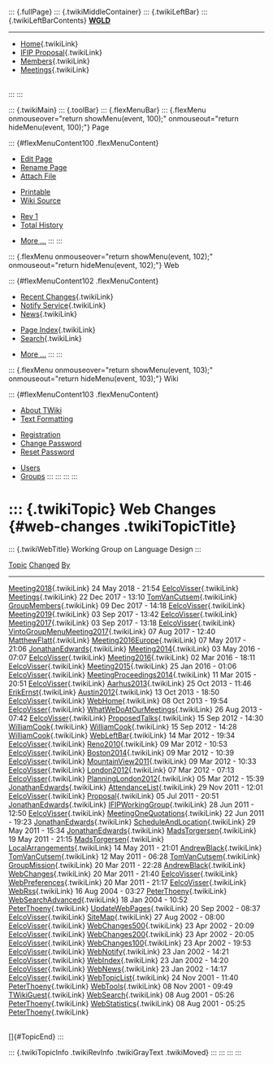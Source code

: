 ::: {.fullPage}
::: {.twikiMiddleContainer}
::: {.twikiLeftBar}
::: {.twikiLeftBarContents}
**[WGLD](http://www.program-transformation.org/view/WGLD/WebHome)**

------------------------------------------------------------------------

-   [Home](WebHome){.twikiLink}
-   [IFIP Proposal](Proposal){.twikiLink}
-   [Members](GroupMembers){.twikiLink}
-   [Meetings](Meetings){.twikiLink}

\
:::
:::

::: {.twikiMain}
::: {.toolBar}
::: {.flexMenuBar}
::: {.flexMenu onmouseover="return showMenu(event, 100);" onmouseout="return hideMenu(event, 100);"}
Page

::: {#flexMenuContent100 .flexMenuContent}
-   [Edit
    Page](http://www.program-transformation.org/edit/WGLD/WebChanges?t=1536827707)
-   [Rename
    Page](http://www.program-transformation.org/rename/WGLD/WebChanges)
-   [Attach
    File](http://www.program-transformation.org/attach/WGLD/WebChanges)

<!-- -->

-   [Printable](http://www.program-transformation.org/view/WGLD/WebChanges?skin=print.pattern)
-   [Wiki
    Source](http://www.program-transformation.org/view/WGLD/WebChanges?skin=text&raw=on&contenttype=text/plain)

<!-- -->

-   [Rev
    1](http://www.program-transformation.org/view/WGLD/WebChanges?rev=1.1)
-   [Total
    History](http://www.program-transformation.org/rdiff/WGLD/WebChanges)

<!-- -->

-   [More
    \...](http://www.program-transformation.org/oops/WGLD/WebChanges?template=oopsmore&param1=1.1&param2=1.1)
:::
:::

::: {.flexMenu onmouseover="return showMenu(event, 102);" onmouseout="return hideMenu(event, 102);"}
Web

::: {#flexMenuContent102 .flexMenuContent}
-   [Recent Changes](WebChanges){.twikiLink}
-   [Notify Service](WebNotify){.twikiLink}
-   [News](WebNews){.twikiLink}

<!-- -->

-   [Page Index](WebIndex){.twikiLink}
-   [Search](WebSearch){.twikiLink}

<!-- -->

-   [More
    \...](http://www.program-transformation.org/oops/WGLD/WebChanges?template=oopsmore&param1=1.1&param2=1.1)
:::
:::

::: {.flexMenu onmouseover="return showMenu(event, 103);" onmouseout="return hideMenu(event, 103);"}
Wiki

::: {#flexMenuContent103 .flexMenuContent}
-   [About
    TWiki](http://www.program-transformation.org/view/TWiki/WebHome)
-   [Text
    Formatting](http://www.program-transformation.org/view/TWiki/TextFormattingRules)

<!-- -->

-   [Registration](http://www.program-transformation.org/view/TWiki/TWikiRegistration)
-   [Change
    Password](http://www.program-transformation.org/view/TWiki/ChangePassword)
-   [Reset
    Password](http://www.program-transformation.org/view/TWiki/ResetPassword)

<!-- -->

-   [Users](http://www.program-transformation.org/view/Main/TWikiUsers)
-   [Groups](http://www.program-transformation.org/view/Main/TWikiGroups)
:::
:::
:::
:::

::: {.twikiTopic}
Web Changes {#web-changes .twikiTopicTitle}
===========

::: {.twikiWebTitle}
Working Group on Language Design
:::

  [Topic](WebChanges@sortcol=0&table=1&up=0#sorted_table "Sort by this column")   [Changed](WebChanges@sortcol=1&table=1&up=0#sorted_table "Sort by this column")   [By](WebChanges@sortcol=2&table=1&up=0#sorted_table "Sort by this column")
  ------------------------------------------------------------------------------- --------------------------------------------------------------------------------- ----------------------------------------------------------------------------
  [Meeting2018](Meeting2018){.twikiLink}                                          24 May 2018 - 21:54                                                               [EelcoVisser](../Main/EelcoVisser){.twikiLink}
  [Meetings](Meetings){.twikiLink}                                                22 Dec 2017 - 13:10                                                               [TomVanCutsem](../Main/TomVanCutsem){.twikiLink}
  [GroupMembers](GroupMembers){.twikiLink}                                        09 Dec 2017 - 14:18                                                               [EelcoVisser](../Main/EelcoVisser){.twikiLink}
  [Meeting2019](Meeting2019){.twikiLink}                                          03 Sep 2017 - 13:42                                                               [EelcoVisser](../Main/EelcoVisser){.twikiLink}
  [Meeting2017](Meeting2017){.twikiLink}                                          03 Sep 2017 - 13:18                                                               [EelcoVisser](../Main/EelcoVisser){.twikiLink}
  [VintoGroupMenuMeeting2017](VintoGroupMenuMeeting2017){.twikiLink}              07 Aug 2017 - 12:40                                                               [MatthewFlatt](../Main/MatthewFlatt){.twikiLink}
  [Meeting2016Europe](Meeting2016Europe){.twikiLink}                              07 May 2017 - 21:06                                                               [JonathanEdwards](../Main/JonathanEdwards){.twikiLink}
  [Meeting2014](Meeting2014){.twikiLink}                                          03 May 2016 - 07:07                                                               [EelcoVisser](../Main/EelcoVisser){.twikiLink}
  [Meeting2016](Meeting2016){.twikiLink}                                          02 Mar 2016 - 18:11                                                               [EelcoVisser](../Main/EelcoVisser){.twikiLink}
  [Meeting2015](Meeting2015){.twikiLink}                                          25 Jan 2016 - 01:06                                                               [EelcoVisser](../Main/EelcoVisser){.twikiLink}
  [MeetingProceedings2014](MeetingProceedings2014){.twikiLink}                    11 Mar 2015 - 20:51                                                               [EelcoVisser](../Main/EelcoVisser){.twikiLink}
  [Aarhus2013](Aarhus2013){.twikiLink}                                            25 Oct 2013 - 11:46                                                               [ErikErnst](../Main/ErikErnst){.twikiLink}
  [Austin2012](Austin2012){.twikiLink}                                            13 Oct 2013 - 18:50                                                               [EelcoVisser](../Main/EelcoVisser){.twikiLink}
  [WebHome](WebHome){.twikiLink}                                                  08 Oct 2013 - 19:54                                                               [EelcoVisser](../Main/EelcoVisser){.twikiLink}
  [WhatWeDoAtOurMeetings](WhatWeDoAtOurMeetings){.twikiLink}                      26 Aug 2013 - 07:42                                                               [EelcoVisser](../Main/EelcoVisser){.twikiLink}
  [ProposedTalks](ProposedTalks){.twikiLink}                                      15 Sep 2012 - 14:30                                                               [WilliamCook](../Main/WilliamCook){.twikiLink}
  [WilliamCook](WilliamCook){.twikiLink}                                          15 Sep 2012 - 14:28                                                               [WilliamCook](../Main/WilliamCook){.twikiLink}
  [WebLeftBar](WebLeftBar){.twikiLink}                                            14 Mar 2012 - 19:34                                                               [EelcoVisser](../Main/EelcoVisser){.twikiLink}
  [Reno2010](Reno2010){.twikiLink}                                                09 Mar 2012 - 10:53                                                               [EelcoVisser](../Main/EelcoVisser){.twikiLink}
  [Boston2014](Boston2014){.twikiLink}                                            09 Mar 2012 - 10:39                                                               [EelcoVisser](../Main/EelcoVisser){.twikiLink}
  [MountainView2011](MountainView2011){.twikiLink}                                09 Mar 2012 - 10:33                                                               [EelcoVisser](../Main/EelcoVisser){.twikiLink}
  [London2012](London2012){.twikiLink}                                            07 Mar 2012 - 07:13                                                               [EelcoVisser](../Main/EelcoVisser){.twikiLink}
  [PlanningLondon2012](PlanningLondon2012){.twikiLink}                            05 Mar 2012 - 15:39                                                               [JonathanEdwards](../Main/JonathanEdwards){.twikiLink}
  [AttendanceList](AttendanceList){.twikiLink}                                    29 Nov 2011 - 12:01                                                               [EelcoVisser](../Main/EelcoVisser){.twikiLink}
  [Proposal](Proposal){.twikiLink}                                                05 Jul 2011 - 20:51                                                               [JonathanEdwards](../Main/JonathanEdwards){.twikiLink}
  [IFIPWorkingGroup](IFIPWorkingGroup){.twikiLink}                                28 Jun 2011 - 12:50                                                               [EelcoVisser](../Main/EelcoVisser){.twikiLink}
  [MeetingOneQuotations](MeetingOneQuotations){.twikiLink}                        22 Jun 2011 - 19:23                                                               [JonathanEdwards](../Main/JonathanEdwards){.twikiLink}
  [ScheduleAndLocation](ScheduleAndLocation){.twikiLink}                          29 May 2011 - 15:34                                                               [JonathanEdwards](../Main/JonathanEdwards){.twikiLink}
  [MadsTorgersen](MadsTorgersen){.twikiLink}                                      19 May 2011 - 21:15                                                               [MadsTorgersen](../Main/MadsTorgersen){.twikiLink}
  [LocalArrangements](LocalArrangements){.twikiLink}                              14 May 2011 - 21:01                                                               [AndrewBlack](../Main/AndrewBlack){.twikiLink}
  [TomVanCutsem](TomVanCutsem){.twikiLink}                                        12 May 2011 - 06:28                                                               [TomVanCutsem](../Main/TomVanCutsem){.twikiLink}
  [GroupMission](GroupMission){.twikiLink}                                        20 Mar 2011 - 22:28                                                               [AndrewBlack](../Main/AndrewBlack){.twikiLink}
  [WebChanges](WebChanges){.twikiLink}                                            20 Mar 2011 - 21:40                                                               [EelcoVisser](../Main/EelcoVisser){.twikiLink}
  [WebPreferences](WebPreferences){.twikiLink}                                    20 Mar 2011 - 21:17                                                               [EelcoVisser](../Main/EelcoVisser){.twikiLink}
  [WebRss](WebRss){.twikiLink}                                                    16 Aug 2004 - 03:27                                                               [PeterThoeny](../Main/PeterThoeny){.twikiLink}
  [WebSearchAdvanced](WebSearchAdvanced){.twikiLink}                              18 Jan 2004 - 10:52                                                               [PeterThoeny](../Main/PeterThoeny){.twikiLink}
  [UpdateWebPages](UpdateWebPages){.twikiLink}                                    20 Sep 2002 - 08:37                                                               [EelcoVisser](../Main/EelcoVisser){.twikiLink}
  [SiteMap](SiteMap){.twikiLink}                                                  27 Aug 2002 - 08:00                                                               [EelcoVisser](../Main/EelcoVisser){.twikiLink}
  [WebChanges500](WebChanges500){.twikiLink}                                      23 Apr 2002 - 20:09                                                               [EelcoVisser](../Main/EelcoVisser){.twikiLink}
  [WebChanges200](WebChanges200){.twikiLink}                                      23 Apr 2002 - 20:05                                                               [EelcoVisser](../Main/EelcoVisser){.twikiLink}
  [WebChanges100](WebChanges100){.twikiLink}                                      23 Apr 2002 - 19:53                                                               [EelcoVisser](../Main/EelcoVisser){.twikiLink}
  [WebNotify](WebNotify){.twikiLink}                                              23 Jan 2002 - 14:21                                                               [EelcoVisser](../Main/EelcoVisser){.twikiLink}
  [WebIndex](WebIndex){.twikiLink}                                                23 Jan 2002 - 14:20                                                               [EelcoVisser](../Main/EelcoVisser){.twikiLink}
  [WebNews](WebNews){.twikiLink}                                                  23 Jan 2002 - 14:17                                                               [EelcoVisser](../Main/EelcoVisser){.twikiLink}
  [WebTopicList](WebTopicList){.twikiLink}                                        24 Nov 2001 - 11:40                                                               [PeterThoeny](../Main/PeterThoeny){.twikiLink}
  [WebTools](WebTools){.twikiLink}                                                08 Nov 2001 - 09:49                                                               [TWikiGuest](../Main/TWikiGuest){.twikiLink}
  [WebSearch](WebSearch){.twikiLink}                                              08 Aug 2001 - 05:26                                                               [PeterThoeny](../Main/PeterThoeny){.twikiLink}
  [WebStatistics](WebStatistics){.twikiLink}                                      08 Aug 2001 - 05:25                                                               [PeterThoeny](../Main/PeterThoeny){.twikiLink}

\
[]{#TopicEnd}
:::

::: {.twikiTopicInfo .twikiRevInfo .twikiGrayText .twikiMoved}
:::
:::
:::
:::
